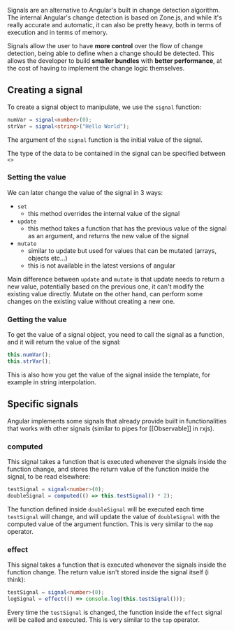 Signals are an alternative to Angular's built in change detection algorithm.
The internal Angular's change detection is based on Zone.js, and while it's really accurate and automatic, it can also be pretty heavy, both in terms of execution and in terms of memory.

Signals allow the user to have **more control** over the flow of change detection, being able to define when a change should be detected. This allows the developer to build **smaller bundles** with **better performance**, at the cost of having to implement the change logic themselves.
## Creating a signal
To create a signal object to manipulate, we use the `signal` function:
```Typescript
numVar = signal<number>(0);
strVar = signal<string>("Hello World");
```
The argument of the `signal` function is the initial value of the signal.

The type of the data to be contained in the signal can be specified between `<>`
### Setting the value
We can later change the value of the signal in 3 ways:
- `set`
	- this method overrides the internal value of the signal
- `update`
	- this method takes a function that has the previous value of the signal as an argument, and returns the new value of the signal
- `mutate`
	- similar to update but used for values that can be mutated (arrays, objects etc...)
	- this is not available in the latest versions of angular

Main difference between `update` and `mutate` is that update needs to return a new value, potentially based on the previous one, it can't modify the existing value directly. Mutate on the other hand, can perform some changes on the existing value without creating a new one.
### Getting the value
To get the value of a signal object, you need to call the signal as a function, and it will return the value of the signal:
```Typescript
this.numVar();
this.strVar();
```
This is also how you get the value of the signal inside the template, for example in string interpolation.
## Specific signals
Angular implements some signals that already provide built in functionalities that works with other signals (similar to pipes for [[Observable]] in rxjs).
### computed
This signal takes a function that is executed whenever the signals inside the function change, and stores the return value of the function inside the signal, to be read elsewhere:
```Typescript
testSignal = signal<number>(0);
doubleSignal = computed(() => this.testSignal() * 2);
```
The function defined inside `doubleSignal` will be executed each time `testSignal` will change, and will update the value of `doubleSignal` with the computed value of the argument function.
This is very similar to the `map` operator.
### effect
This signal takes a function that is executed whenever the signals inside the function change. The return value isn't stored inside the signal itself (i think):
```Typescript
testSignal = signal<number>(0);
logSignal = effect(() => console.log(this.testSignal()));
```
Every time the `testSignal` is changed, the function inside the `effect` signal will be called and executed.
This is very similar to the `tap` operator.